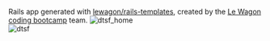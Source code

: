 Rails app generated with [lewagon/rails-templates](https://github.com/lewagon/rails-templates), created by the [Le Wagon coding bootcamp](https://www.lewagon.com) team.
![dtsf_home](https://user-images.githubusercontent.com/98619821/190298245-97cf5977-98a9-411c-96ae-3e7b18d14715.png)
<br>
![dtsf](https://user-images.githubusercontent.com/98619821/190298252-a557e85b-0736-4171-ad1e-8a5a60131e25.png)

